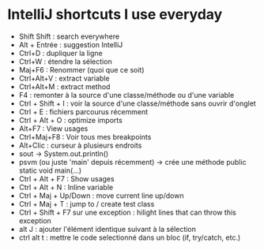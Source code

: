 # IntelliJ shortcuts I use everyday

- Shift Shift : search everywhere
- Alt + Entrée : suggestion IntelliJ
- Ctrl+D : dupliquer la ligne
- Ctrl+W : étendre la sélection
- Maj+F6 : Renommer (quoi que ce soit)
- Ctrl+Alt+V : extract variable
- Ctrl+Alt+M : extract method
- F4 : remonter à la source d'une classe/méthode ou d'une variable
- Ctrl + Shift + I : voir la source d'une classe/méthode sans ouvrir d'onglet
- Ctrl + E : fichiers parcourus récemment
- Ctrl + Alt + O : optimize imports
- Alt+F7 : View usages
- Ctrl+Maj+F8 : Voir tous mes breakpoints
- Alt+Clic : curseur à plusieurs endroits
- sout -> System.out.println()
- psvm (ou juste 'main' depuis récemment) -> crée une méthode public static void main(...)
- Ctrl + Alt + F7 : Show usages
- Ctrl + Alt + N : Inline variable
- Ctrl + Maj + Up/Down : move current line up/down
- Ctrl + Maj + T : jump to / create test class
- Ctrl + Shift + F7 sur une exception : hilight lines that can throw this exception
- alt J : ajouter l'élément identique suivant à la sélection
- ctrl alt t : mettre le code selectionné dans un bloc (if, try/catch, etc.)
